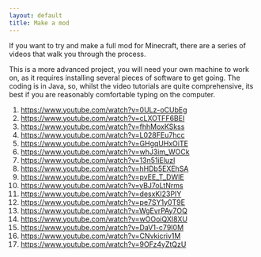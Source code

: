 ```yaml
---
layout: default
title: Make a mod
---
```


If you want to try and make a full mod for Minecraft, there are a series of videos that walk you through the process.

This is a more advanced project, you will need your own machine to work on, as it requires installing several pieces of software to get going.  The coding is in Java, so, whilst the video tutorials are quite comprehensive, its best if you are reasonably comfortable typing on the computer.

1. https://www.youtube.com/watch?v=0ULz-oCUbEg
2. https://www.youtube.com/watch?v=cLXOTFF6BEI
3. https://www.youtube.com/watch?v=fhhMoxKSkss
4. https://www.youtube.com/watch?v=L028FEu7hcc
5. https://www.youtube.com/watch?v=GHgqUHxOiTE
6. https://www.youtube.com/watch?v=whJ3im_WOCk
7. https://www.youtube.com/watch?v=13n51iEluzI
8. https://www.youtube.com/watch?v=hHDb5EXEhSA
9. https://www.youtube.com/watch?v=pvEE_T_DWIE
10. https://www.youtube.com/watch?v=yBJ7oLtNrms
11. https://www.youtube.com/watch?v=desxKI23PIY
12. https://www.youtube.com/watch?v=pe7SY1y0T9E
13. https://www.youtube.com/watch?v=WgEvrPAy7OQ
14. https://www.youtube.com/watch?v=wOOoiQXI8XU
15. https://www.youtube.com/watch?v=DaV1-c79I0M
16. https://www.youtube.com/watch?v=CNvkicriv1M
17. https://www.youtube.com/watch?v=9OFz4yZtQzU
